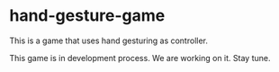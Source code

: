 # hand-gesture-game
This is a game that uses hand gesturing as controller.

This game is in development process. We are working on it. Stay tune.
